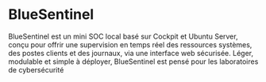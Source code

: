 # BlueSentinel
BlueSentinel est un mini SOC local basé sur Cockpit et Ubuntu Server, conçu pour offrir une supervision en temps réel des ressources systèmes, des postes clients et des journaux, via une interface web sécurisée. Léger, modulable et simple à déployer, BlueSentinel est pensé pour les laboratoires de cybersécurité
